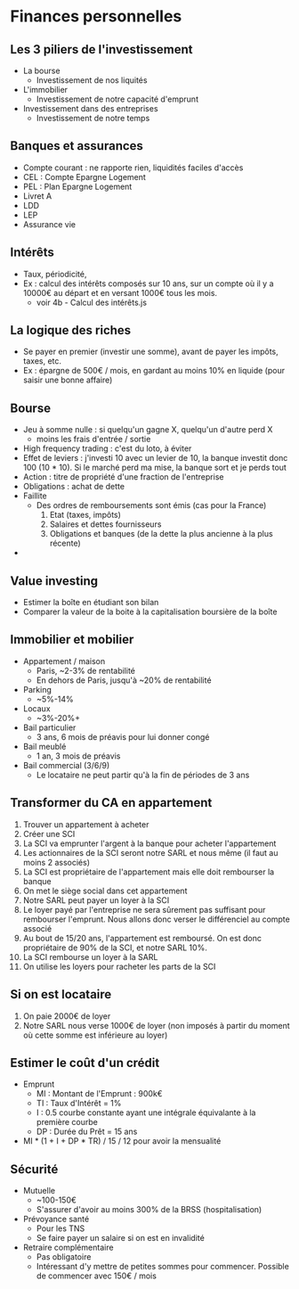 # Finances personnelles
## Les 3 piliers de l'investissement
- La bourse
    - Investissement de nos liquités
- L'immobilier
    - Investissement de notre capacité d'emprunt
- Investissement dans des entreprises
    - Investissement de notre temps

## Banques et assurances
- Compte courant : ne rapporte rien, liquidités faciles d'accès
- CEL : Compte Epargne Logement
- PEL : Plan Epargne Logement
- Livret A
- LDD
- LEP
- Assurance vie

## Intérêts
- Taux, périodicité,
- Ex : calcul des intérêts composés sur 10 ans, sur un compte où il y a 10000€ au départ et en versant 1000€ tous les mois.
    - voir 4b - Calcul des intérêts.js

## La logique des riches
- Se payer en premier (investir une somme), avant de payer les impôts, taxes, etc.
- Ex : épargne de 500€ / mois, en gardant au moins 10% en liquide (pour saisir une bonne affaire)

## Bourse
- Jeu à somme nulle : si quelqu'un gagne X, quelqu'un d'autre perd X
    - moins les frais d'entrée / sortie
- High frequency trading : c'est du loto, à éviter
- Effet de leviers : j'investi 10 avec un levier de 10, la banque investit donc 100 (10 * 10). Si le marché perd ma mise, la banque sort et je perds tout
- Action : titre de propriété d'une fraction de l'entreprise
- Obligations : achat de dette
- Faillite
    - Des ordres de remboursements sont émis (cas pour la France)
        1) Etat (taxes, impôts)
        2) Salaires et dettes fournisseurs
        3) Obligations et banques (de la dette la plus ancienne à la plus récente)
- 

## Value investing
- Estimer la boîte en étudiant son bilan
- Comparer la valeur de la boite à la capitalisation boursière de la boîte

## Immobilier et mobilier
- Appartement / maison
    - Paris, ~2-3% de rentabilité
    - En dehors de Paris, jusqu'à ~20% de rentabilité
- Parking
    - ~5%-14%
- Locaux
    - ~3%-20%+
- Bail particulier
    - 3 ans, 6 mois de préavis pour lui donner congé
- Bail meublé
    - 1 an, 3 mois de préavis
- Bail commercial (3/6/9)
    - Le locataire ne peut partir qu'à la fin de périodes de 3 ans

## Transformer du CA en appartement
1) Trouver un appartement à acheter
2) Créer une SCI
3) La SCI va emprunter l'argent à la banque pour acheter l'appartement
4) Les actionnaires de la SCI seront notre SARL et nous même (il faut au moins 2 associés)
5) La SCI est propriétaire de l'appartement mais elle doit rembourser la banque
6) On met le siège social dans cet appartement
7) Notre SARL peut payer un loyer à la SCI
8) Le loyer payé par l'entreprise ne sera sûrement pas suffisant pour rembourser l'emprunt. Nous allons donc verser le différenciel au compte associé
9) Au bout de 15/20 ans, l'appartement est remboursé. On est donc propriétaire de 90% de la SCI, et notre SARL 10%.
10) La SCI rembourse un loyer à la SARL
11) On utilise les loyers pour racheter les parts de la SCI

## Si on est locataire
1) On paie 2000€ de loyer
2) Notre SARL nous verse 1000€ de loyer (non imposés à partir du moment où cette somme est inférieure au loyer)

## Estimer le coût d'un crédit
- Emprunt
    - MI : Montant de l'Emprunt : 900k€
    - TI : Taux d'Intérêt = 1%
    - I : 0.5 courbe constante ayant une intégrale équivalante à la première courbe
    - DP : Durée du Prêt = 15 ans
- MI * (1 + I + DP * TR) / 15 / 12 pour avoir la mensualité 

## Sécurité
- Mutuelle
    - ~100-150€
    - S'assurer d'avoir au moins 300% de la BRSS (hospitalisation)
- Prévoyance santé
    - Pour les TNS
    - Se faire payer un salaire si on est en invalidité
- Retraire complémentaire
    - Pas obligatoire
    - Intéressant d'y mettre de petites sommes pour commencer. Possible de commencer avec 150€ / mois